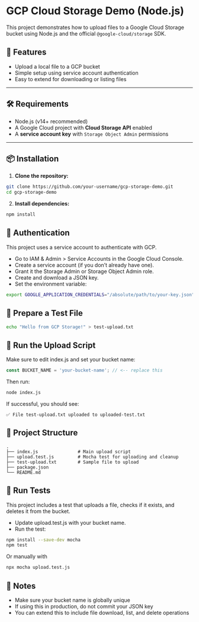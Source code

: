 # GCP Cloud Storage Demo (Node.js)

This project demonstrates how to upload files to a Google Cloud Storage bucket using Node.js and the official `@google-cloud/storage` SDK.

## 🚀 Features

- Upload a local file to a GCP bucket
- Simple setup using service account authentication
- Easy to extend for downloading or listing files

---

## 🛠 Requirements

- Node.js (v14+ recommended)
- A Google Cloud project with **Cloud Storage API** enabled
- A **service account key** with `Storage Object Admin` permissions

---

## 📦 Installation

1. **Clone the repository:**

```bash
git clone https://github.com/your-username/gcp-storage-demo.git
cd gcp-storage-demo
```

2. **Install dependencies:**

```bash
npm install
```

## 🔐 Authentication

This project uses a service account to authenticate with GCP.
- Go to IAM & Admin > Service Accounts in the Google Cloud Console.
- Create a service account (if you don’t already have one).
- Grant it the Storage Admin or Storage Object Admin role.
- Create and download a JSON key.
- Set the environment variable:

```bash
export GOOGLE_APPLICATION_CREDENTIALS="/absolute/path/to/your-key.json"
```

## 📁 Prepare a Test File

```bash
echo "Hello from GCP Storage!" > test-upload.txt
```

## 🚀 Run the Upload Script

Make sure to edit index.js and set your bucket name:

```js
const BUCKET_NAME = 'your-bucket-name'; // <-- replace this
```

Then run:

```bash
node index.js
```

If successful, you should see:

```
✅ File test-upload.txt uploaded to uploaded-test.txt
```

## 📂 Project Structure

```
.
├── index.js               # Main upload script
├── upload.test.js         # Mocha test for uploading and cleanup
├── test-upload.txt        # Sample file to upload
├── package.json
└── README.md
```

## 🧪 Run Tests

This project includes a test that uploads a file, checks if it exists, and deletes it from the bucket.
- Update upload.test.js with your bucket name.
- Run the test:

```bash
npm install --save-dev mocha
npm test
```

Or manually with

```bash
npx mocha upload.test.js
```

## 📌 Notes

-	Make sure your bucket name is globally unique
-	If using this in production, do not commit your JSON key
-	You can extend this to include file download, list, and delete operations
